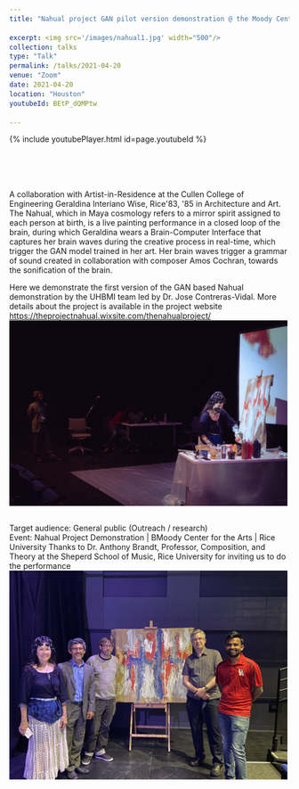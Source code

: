 ```yaml
---
title: "Nahual project GAN pilot version demonstration @ the Moody Center for the Arts"

excerpt: <img src='/images/nahual1.jpg' width="500"/>
collection: talks
type: "Talk"
permalink: /talks/2021-04-20
venue: "Zoom"
date: 2021-04-20
location: "Houston"
youtubeId: BEtP_dQMPtw

---
```


{% include youtubePlayer.html id=page.youtubeId %}
<p style="font-family: Garamond; font-size:14pt; font-style:normal">


<br>


<br>


A collaboration with Artist-in-Residence at the Cullen College of Engineering Geraldina Interiano Wise, Rice'83, '85 in Architecture and Art. 
The Nahual, which in Maya cosmology refers to a mirror spirit assigned to each person at birth, is a live painting performance in a closed loop of the brain, during which Geraldina wears a Brain-Computer Interface that captures her brain waves during the creative process in real-time, which trigger the GAN model trained in her art. 
Her brain waves trigger a grammar of sound created in collaboration with composer Amos Cochran,  towards the sonification of the brain. 

Here we demonstrate the first version of the GAN based Nahual demonstration by the UHBMI team led by Dr. Jose Contreras-Vidal. More details about the project is available in the project website
https://theprojectnahual.wixsite.com/thenahualproject/
<br/><img src='/images/nahual2.jpg' width=500 align=center >


<br>
Target audience: General public (Outreach / research)
<br>
Event: Nahual Project Demonstration | BMoody Center for the Arts | Rice University
Thanks to Dr. Anthony Brandt, Professor, Composition, and Theory at the Sheperd School of Music, Rice University for inviting us to do the performance
<br/><img src='/images/team.JPG' width=500 align=center >

</p>
